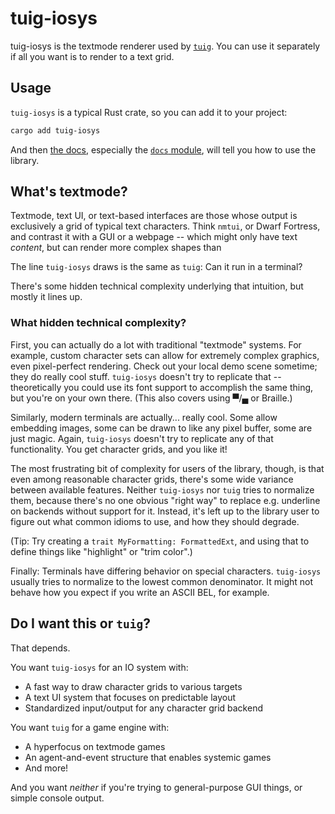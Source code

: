 # tuig-iosys

tuig-iosys is the textmode renderer used by [`tuig`](https://crates.io/crates/tuig).
You can use it separately if all you want is to render to a text grid.

## Usage

`tuig-iosys` is a typical Rust crate, so you can add it to your project:

```sh
cargo add tuig-iosys
```

And then [the docs](https://crates.io/crates/tuig-iosys), especially the [`docs` module](https://docs.rs/tuig-iosys/latest/tuig_iosys/docs), will tell you how to use the library.

## What's textmode?

Textmode, text UI, or text-based interfaces are those whose output is exclusively a grid of typical text characters.
Think `nmtui`, or Dwarf Fortress, and contrast it with a GUI or a webpage -- which might only have text *content*, but can render more complex shapes than 

The line `tuig-iosys` draws is the same as `tuig`:
Can it run in a terminal?

There's some hidden technical complexity underlying that intuition, but mostly it lines up.

### What hidden technical complexity?

First, you can actually do a lot with traditional "textmode" systems. For example, custom character sets can allow for extremely complex graphics, even pixel-perfect rendering.
Check out your local demo scene sometime; they do really cool stuff.
`tuig-iosys` doesn't try to replicate that -- theoretically you could use its font support to accomplish the same thing, but you're on your own there.
(This also covers using ▀/▄ or Braille.)

Similarly, modern terminals are actually... really cool.
Some allow embedding images, some can be drawn to like any pixel buffer, some are just magic.
Again, `tuig-iosys` doesn't try to replicate any of that functionality.
You get character grids, and you like it!

The most frustrating bit of complexity for users of the library, though, is that even among reasonable character grids, there's some wide variance between available features.
Neither `tuig-iosys` nor `tuig` tries to normalize them, because there's no one obvious "right way" to replace e.g. underline on backends without support for it.
Instead, it's left up to the library user to figure out what common idioms to use, and how they should degrade.

(Tip: Try creating a `trait MyFormatting: FormattedExt`, and using that to define things like "highlight" or "trim color".)

Finally: Terminals have differing behavior on special characters.
`tuig-iosys` usually tries to normalize to the lowest common denominator.
It might not behave how you expect if you write an ASCII BEL, for example.

## Do I want this or `tuig`?

That depends.

You want `tuig-iosys` for an IO system with:

- A fast way to draw character grids to various targets
- A text UI system that focuses on predictable layout
- Standardized input/output for any character grid backend

You want `tuig` for a game engine with:

- A hyperfocus on textmode games
- An agent-and-event structure that enables systemic games
- And more!

And you want *neither* if you're trying to general-purpose GUI things, or simple console output.

